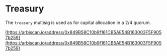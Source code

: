# Treasury

The `treasury` multisig is used as for capital allocation in a 2/4 quorum.

[https://arbiscan.io/address/0x849B58C10b9f161CB5AE54B163003F5F9057b259](https://arbiscan.io/address/0x849B58C10b9f161CB5AE54B163003F5F9057b259)
